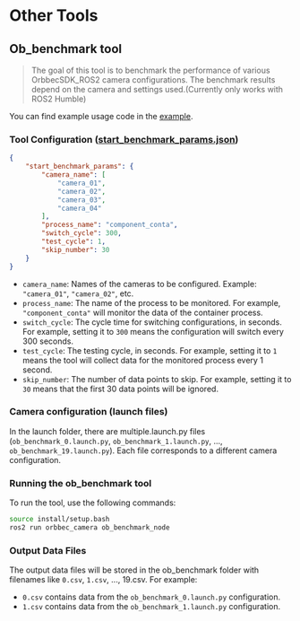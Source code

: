 # Other Tools

## Ob_benchmark tool

> The goal of this tool is to benchmark the performance of various OrbbecSDK_ROS2 camera configurations. The benchmark results depend on the camera and settings used.(Currently only works with ROS2 Humble)

You can find example usage code in the [example](https://github.com/orbbec/OrbbecSDK_ROS2/tree/v2-main/orbbec_camera/examples).

### Tool Configuration ([start_benchmark_params.json](https://github.com/orbbec/OrbbecSDK_ROS2/blob/v2-main/orbbec_camera/config/tools/startbenchmark/start_benchmark_params.json))

```json
{
    "start_benchmark_params": {
        "camera_name": [
            "camera_01",
            "camera_02",
            "camera_03",
            "camera_04"
        ],
        "process_name": "component_conta",
        "switch_cycle": 300,
        "test_cycle": 1,
        "skip_number": 30
    }
}
```

- `camera_name`: Names of the cameras to be configured. Example: `"camera_01"`, `"camera_02"`, etc.
- `process_name`: The name of the process to be monitored. For example, `"component_conta"` will monitor the data of the container process.
- `switch_cycle`: The cycle time for switching configurations, in seconds. For example, setting it to `300` means the configuration will switch every 300 seconds.
- `test_cycle`: The testing cycle, in seconds. For example, setting it to `1` means the tool will collect data for the monitored process every 1 second.
- `skip_number`: The number of data points to skip. For example, setting it to `30` means that the first 30 data points will be ignored.

### Camera configuration (launch files)

In the launch folder, there are multiple.launch.py files (`ob_benchmark_0.launch.py`, `ob_benchmark_1.launch.py`, ..., `ob_benchmark_19.launch.py`). Each file corresponds to a different camera configuration.

### Running the ob_benchmark tool

To run the tool, use the following commands:

```bash
source install/setup.bash
ros2 run orbbec_camera ob_benchmark_node
```

### Output Data Files

The output data files will be stored in the ob_benchmark folder with filenames like `0.csv`, `1.csv`, ..., 19.csv. For example:

- `0.csv` contains data from the `ob_benchmark_0.launch.py` configuration.
- `1.csv` contains data from the `ob_benchmark_1.launch.py` configuration.